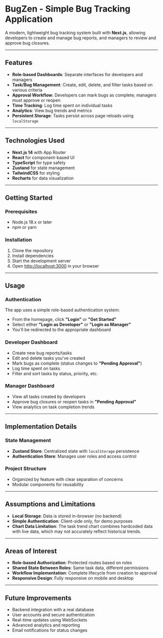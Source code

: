 # BugZen - Simple Bug Tracking Application

A modern, lightweight bug tracking system built with **Next.js**, allowing developers to create and manage bug reports, and managers to review and approve bug closures.

---

## Features

- **Role-based Dashboards**: Separate interfaces for developers and managers  
- **Task/Bug Management**: Create, edit, delete, and filter tasks based on various criteria  
- **Approval Workflow**: Developers can mark bugs as complete; managers must approve or reopen  
- **Time Tracking**: Log time spent on individual tasks  
- **Analytics**: View bug trends and metrics  
- **Persistent Storage**: Tasks persist across page reloads using `localStorage`

---

## Technologies Used

- **Next.js 14** with App Router  
- **React** for component-based UI  
- **TypeScript** for type safety  
- **Zustand** for state management  
- **TailwindCSS** for styling  
- **Recharts** for data visualization  

---

## Getting Started

### Prerequisites

- Node.js 18.x or later  
- npm or yarn

### Installation

1. Clone the repository  
2. Install dependencies  
3. Start the development server  
4. Open [http://localhost:3000](http://localhost:3000) in your browser  

---

## Usage

### Authentication

The app uses a simple role-based authentication system:

- From the homepage, click **"Login"** or **"Get Started"**  
- Select either **"Login as Developer"** or **"Login as Manager"**  
- You'll be redirected to the appropriate dashboard  

### Developer Dashboard

- Create new bug reports/tasks  
- Edit and delete tasks you've created  
- Mark bugs as complete (status changes to **"Pending Approval"**)  
- Log time spent on tasks  
- Filter and sort tasks by status, priority, etc.  

### Manager Dashboard

- View all tasks created by developers  
- Approve bug closures or reopen tasks in **"Pending Approval"**  
- View analytics on task completion trends  

---

## Implementation Details

### State Management

- **Zustand Store**: Centralized state with `localStorage` persistence  
- **Authentication Store**: Manages user roles and access control  

### Project Structure

- Organized by feature with clear separation of concerns  
- Modular components for reusability  

---

## Assumptions and Limitations

- **Local Storage**: Data is stored in-browser (no backend)  
- **Simple Authentication**: Client-side only, for demo purposes  
- **Chart Data Limitation**: The task trend chart combines hardcoded data with live data, which may not accurately reflect historical trends.

---

## Areas of Interest

- **Role-based Authorization**: Protected routes based on roles  
- **Shared State Between Roles**: Same task data, different permissions  
- **Workflow Implementation**: Complete lifecycle from creation to approval  
- **Responsive Design**: Fully responsive on mobile and desktop  

---

## Future Improvements

- Backend integration with a real database  
- User accounts and secure authentication  
- Real-time updates using WebSockets  
- Advanced analytics and reporting  
- Email notifications for status changes  
